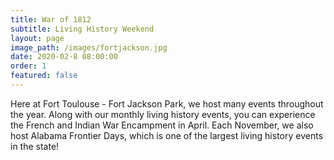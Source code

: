 ```yaml
---
title: War of 1812
subtitle: Living History Weekend
layout: page
image_path: /images/fortjackson.jpg
date: 2020-02-8 08:00:00
order: 1
featured: false
---
```


Here at Fort Toulouse - Fort Jackson Park, we host many events throughout the year. Along with our monthly living history events, you can experience the French and Indian War Encampment in April. Each November, we also host Alabama Frontier Days, which is one of the largest living history events in the state!